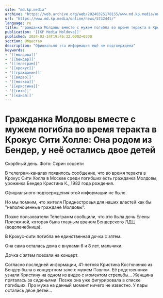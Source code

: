 ```yaml
---
site: "md.kp.media"
archive: "https://web.archive.org/web/20240325170155/www.md.kp.media/online/news/5732445/"
url: "https://www.md.kp.media/online/news/5732445/"
language: ru
title: "Гражданка Молдовы вместе с мужем погибла во время теракта в Крокус Сити Холле: Она родом из Бендер, у неё остались двое детей"
publication: '[[KP Media Moldova]]'
published: 2024-03-24T19:46:32.000Z+0300
section: Общество
description: "Официально эта информация ещё не подтверждена"
keywords:
- '[[молдова]]'
- '[[бендер]]'
- '[[телеграм]]'
- '[[крокус]]'
- '[[гражданин]]'
- '[[видео]]'
- '[[москва]]'
- '[[кристина]]'
- '[[сити]]'
- '[[канал]]'
---
```


# Гражданка Молдовы вместе с мужем погибла во время теракта в Крокус Сити Холле: Она родом из Бендер, у неё остались двое детей

Скорбный день. Фото: Скрин соцсети

В телеграм-каналах появилось сообщение, что во время теракта в Крокус Сити Холла в Москве среди погибших есть гражданка Молдовы, уроженка Бендер Кристина К., 1982 года рождения.

Официального подтверждения этой информации не было.

Но мы помним, что жителя Приднестровья для наших властей как бы "неполноценные граждане Молдовы".

Позже пользователи Телеграмм сообщили, что это была дочь Елены Присяжной, которая была главным врачом Бендерского ЛДЦ (водолечебница).

В Крокус-сити погибла её единственная дочка с зятем.

Она сама осталась дома с внуками 6 и 8 лет, мальчики.

Дочка с зятем поехали на концерт.

Согласно последней информации, 41-летняя Кристина Костюченко из Бендер была в концертном зале с мужем Павлом. Её родственники узнали Кристину на одном из видео с моментом стрельбы... Женщина пряталась за сиденьями. Позже она уже фигурировала в списке погибших. Про мужа на данный момент ничего не известно. У пары остались двое детей...